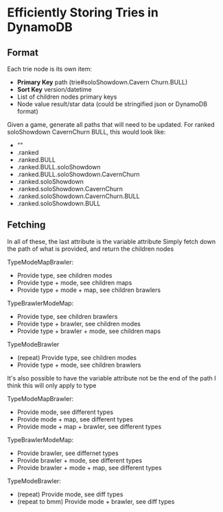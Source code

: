 
# Efficiently Storing Tries in DynamoDB

## Format

Each trie node is its own item:

- **Primary Key** path (trie#soloShowdown.Cavern Churn.BULL)
- **Sort Key** version/datetime
- List of children nodes primary keys
- Node value result/star data (could be stringified json or DynamoDB format)

Given a game, generate all paths that will need to be updated. For ranked soloShowdown CavernChurn BULL, this would look like:

- ""
- .ranked
- .ranked.BULL
- .ranked.BULL.soloShowdown
- .ranked.BULL.soloShowdown.CavernChurn
- .ranked.soloShowdown
- .ranked.soloShowdown.CavernChurn
- .ranked.soloShowdown.CavernChurn.BULL
- .ranked.soloShowdown.BULL

## Fetching

In all of these, the last attribute is the variable attribute
Simply fetch down the path of what is provided, and return the children nodes

TypeModeMapBrawler:

- Provide type, see children modes
- Provide type + mode, see children maps
- Provide type + mode + map, see children brawlers

TypeBrawlerModeMap:

- Provide type, see children brawlers
- Provide type + brawler, see children modes
- Provide type + brawler + mode, see children maps

TypeModeBrawler

- (repeat) Provide type, see children modes
- Provide type + mode, see children brawlers

It's also possible to have the variable attribute not be the end of the path
I think this will only apply to type

TypeModeMapBrawler:

- Provide mode, see different types
- Provide mode + map, see different types
- Provide mode + map + brawler, see different types

TypeBrawlerModeMap:

- Provide brawler, see differnet types
- Provide brawler + mode, see different types
- Provide brawler + mode + map, see different types

TypeModeBrawler:

- (repeat) Provide mode, see diff types
- (repeat to bmm) Provide mode + brawler, see diff types